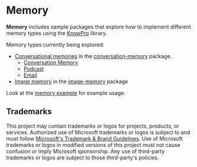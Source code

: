 # Memory

**Memory** includes sample packages that explore how to implement different memory types using the [KnowPro](../knowPro/README.md) library.

Memory types currently being explored:

- [Conversational memories](./conversation/README.md) in the [conversation-memory](./conversation/) package.
  - [Conversation Memory](./conversation/src/conversationMemory.ts)
  - [Podcast](./conversation/src/podcast.ts)
  - [Email](./conversation/src/emailMemory.ts)
- [Image memory](./image/README.md) in the [image-memory](./image/README.md) package

Look at the [memory example](../../examples/chat/README.md) for example usage.

## Trademarks

This project may contain trademarks or logos for projects, products, or services. Authorized use of Microsoft
trademarks or logos is subject to and must follow
[Microsoft's Trademark & Brand Guidelines](https://www.microsoft.com/en-us/legal/intellectualproperty/trademarks/usage/general).
Use of Microsoft trademarks or logos in modified versions of this project must not cause confusion or imply Microsoft sponsorship.
Any use of third-party trademarks or logos are subject to those third-party's policies.
